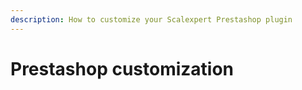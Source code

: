 ```yaml
---
description: How to customize your Scalexpert Prestashop plugin
---
```


# Prestashop customization

